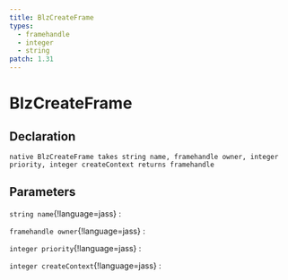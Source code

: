```yaml
---
title: BlzCreateFrame
types:
  - framehandle
  - integer
  - string
patch: 1.31
---
```


# BlzCreateFrame

## Declaration

```jass
native BlzCreateFrame takes string name, framehandle owner, integer priority, integer createContext returns framehandle
```

## Parameters
`string name`{!language=jass}
: 

`framehandle owner`{!language=jass}
: 

`integer priority`{!language=jass}
: 

`integer createContext`{!language=jass}
: 
